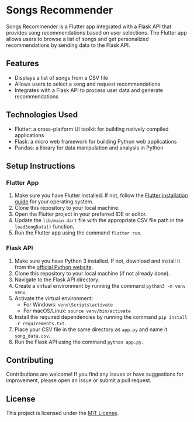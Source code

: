 # Songs Recommender

Songs Recommender is a Flutter app integrated with a Flask API that provides song recommendations based on user selections. The Flutter app allows users to browse a list of songs and get personalized recommendations by sending data to the Flask API.

## Features

- Displays a list of songs from a CSV file
- Allows users to select a song and request recommendations
- Integrates with a Flask API to process user data and generate recommendations

## Technologies Used

- Flutter: a cross-platform UI toolkit for building natively compiled applications
- Flask: a micro web framework for building Python web applications
- Pandas: a library for data manipulation and analysis in Python

## Setup Instructions

### Flutter App

1. Make sure you have Flutter installed. If not, follow the [Flutter installation guide](https://flutter.dev/docs/get-started/install) for your operating system.
2. Clone this repository to your local machine.
3. Open the Flutter project in your preferred IDE or editor.
4. Update the `lib/main.dart` file with the appropriate CSV file path in the `loadSongData()` function.
5. Run the Flutter app using the command `flutter run`.

### Flask API

1. Make sure you have Python 3 installed. If not, download and install it from the [official Python website](https://www.python.org/downloads/).
2. Clone this repository to your local machine (if not already done).
3. Navigate to the Flask API directory.
4. Create a virtual environment by running the command `python3 -m venv venv`.
5. Activate the virtual environment:
   - For Windows: `venv\Scripts\activate`
   - For macOS/Linux: `source venv/bin/activate`
6. Install the required dependencies by running the command `pip install -r requirements.txt`.
7. Place your CSV file in the same directory as `app.py` and name it `song_data.csv`.
8. Run the Flask API using the command `python app.py`.

## Contributing

Contributions are welcome! If you find any issues or have suggestions for improvement, please open an issue or submit a pull request.

## License

This project is licensed under the [MIT License](LICENSE).

